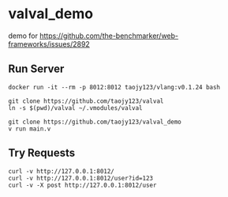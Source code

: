 # valval_demo

demo for https://github.com/the-benchmarker/web-frameworks/issues/2892


## Run Server
```
docker run -it --rm -p 8012:8012 taojy123/vlang:v0.1.24 bash

git clone https://github.com/taojy123/valval
ln -s $(pwd)/valval ~/.vmodules/valval 

git clone https://github.com/taojy123/valval_demo
v run main.v
```


## Try Requests
```
curl -v http://127.0.0.1:8012/
curl -v http://127.0.0.1:8012/user?id=123
curl -v -X post http://127.0.0.1:8012/user
```

